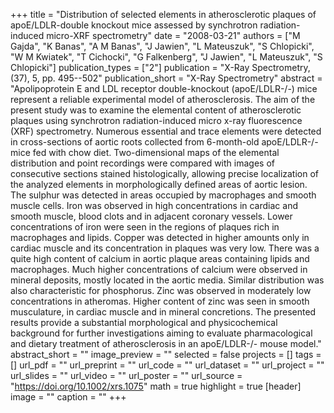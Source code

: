 +++
title = "Distribution of selected elements in atherosclerotic plaques of apoE/LDLR-double knockout mice assessed by synchrotron radiation-induced micro-XRF spectrometry"
date = "2008-03-21"
authors = ["M Gajda", "K Banas", "A M Banas", "J Jawien", "L Mateuszuk", "S Chlopicki", "W M Kwiatek", "T Cichocki", "G Falkenberg", "J Jawien", "L Mateuszuk", "S Chlopicki"]
publication_types = ["2"]
publication = "X-Ray Spectrometry, (37), 5, pp. 495--502"
publication_short = "X-Ray Spectrometry"
abstract = "Apolipoprotein E and LDL receptor double-knockout (apoE/LDLR-/-) mice represent a reliable experimental model of atherosclerosis. The aim of the present study was to examine the elemental content of atherosclerotic plaques using synchrotron radiation-induced micro x-ray fluorescence (XRF) spectrometry. Numerous essential and trace elements were detected in cross-sections of aortic roots collected from 6-month-old apoE/LDLR-/- mice fed with chow diet. Two-dimensional maps of the elemental distribution and point recordings were compared with images of consecutive sections stained histologically, allowing precise localization of the analyzed elements in morphologically defined areas of aortic lesion. The sulphur was detected in areas occupied by macrophages and smooth muscle cells. Iron was observed in high concentrations in cardiac and smooth muscle, blood clots and in adjacent coronary vessels. Lower concentrations of iron were seen in the regions of plaques rich in macrophages and lipids. Copper was detected in higher amounts only in cardiac muscle and its concentration in plaques was very low. There was a quite high content of calcium in aortic plaque areas containing lipids and macrophages. Much higher concentrations of calcium were observed in mineral deposits, mostly located in the aortic media. Similar distribution was also characteristic for phosphorus. Zinc was observed in moderately low concentrations in atheromas. Higher content of zinc was seen in smooth musculature, in cardiac muscle and in mineral concretions. The presented results provide a substantial morphological and physicochemical background for further investigations aiming to evaluate pharmacological and dietary treatment of atherosclerosis in an apoE/LDLR-/- mouse model."
abstract_short = ""
image_preview = ""
selected = false
projects = []
tags = []
url_pdf = ""
url_preprint = ""
url_code = ""
url_dataset = ""
url_project = ""
url_slides = ""
url_video = ""
url_poster = ""
url_source = "https://doi.org/10.1002/xrs.1075"
math = true
highlight = true
[header]
image = ""
caption = ""
+++
